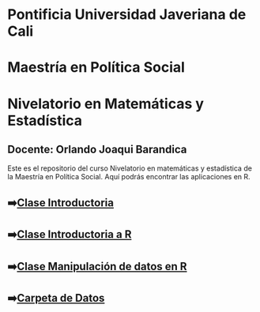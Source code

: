 # Pontificia Universidad Javeriana de Cali
# Maestría en Política Social
# Nivelatorio en Matemáticas y Estadística

## Docente: Orlando Joaqui Barandica

Este es el repositorio del curso Nivelatorio en matemáticas y estadística de la Maestría en Política Social. Aquí podrás encontrar las aplicaciones en R.


## ➡️[Clase Introductoria](https://juniorjb5.github.io/PUJ-Niv-Met/Class_1/Class_1.html#1)

## ➡️[Clase Introductoria a R](https://juniorjb5.github.io/PUJ-Niv-Met/Class_2/IntroR.pdf)

## ➡️[Clase Manipulación de datos en R](https://juniorjb5.github.io/PUJ-Niv-Met/Class_2/Class_2.html#1)

## ➡️[Carpeta de Datos](https://github.com/juniorjb5/PUJ-Niv-Met/tree/gh-pages/Datos)


